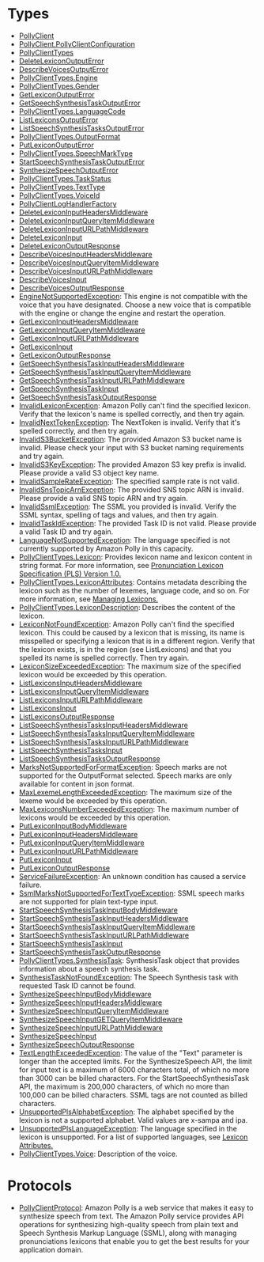 # Types

  - [PollyClient](/aws-sdk-swift/reference-md/0.x/AWSPolly/PollyClient)
  - [PollyClient.PollyClientConfiguration](/aws-sdk-swift/reference-md/0.x/AWSPolly/PollyClient_PollyClientConfiguration)
  - [PollyClientTypes](/aws-sdk-swift/reference-md/0.x/AWSPolly/PollyClientTypes)
  - [DeleteLexiconOutputError](/aws-sdk-swift/reference-md/0.x/AWSPolly/DeleteLexiconOutputError)
  - [DescribeVoicesOutputError](/aws-sdk-swift/reference-md/0.x/AWSPolly/DescribeVoicesOutputError)
  - [PollyClientTypes.Engine](/aws-sdk-swift/reference-md/0.x/AWSPolly/PollyClientTypes_Engine)
  - [PollyClientTypes.Gender](/aws-sdk-swift/reference-md/0.x/AWSPolly/PollyClientTypes_Gender)
  - [GetLexiconOutputError](/aws-sdk-swift/reference-md/0.x/AWSPolly/GetLexiconOutputError)
  - [GetSpeechSynthesisTaskOutputError](/aws-sdk-swift/reference-md/0.x/AWSPolly/GetSpeechSynthesisTaskOutputError)
  - [PollyClientTypes.LanguageCode](/aws-sdk-swift/reference-md/0.x/AWSPolly/PollyClientTypes_LanguageCode)
  - [ListLexiconsOutputError](/aws-sdk-swift/reference-md/0.x/AWSPolly/ListLexiconsOutputError)
  - [ListSpeechSynthesisTasksOutputError](/aws-sdk-swift/reference-md/0.x/AWSPolly/ListSpeechSynthesisTasksOutputError)
  - [PollyClientTypes.OutputFormat](/aws-sdk-swift/reference-md/0.x/AWSPolly/PollyClientTypes_OutputFormat)
  - [PutLexiconOutputError](/aws-sdk-swift/reference-md/0.x/AWSPolly/PutLexiconOutputError)
  - [PollyClientTypes.SpeechMarkType](/aws-sdk-swift/reference-md/0.x/AWSPolly/PollyClientTypes_SpeechMarkType)
  - [StartSpeechSynthesisTaskOutputError](/aws-sdk-swift/reference-md/0.x/AWSPolly/StartSpeechSynthesisTaskOutputError)
  - [SynthesizeSpeechOutputError](/aws-sdk-swift/reference-md/0.x/AWSPolly/SynthesizeSpeechOutputError)
  - [PollyClientTypes.TaskStatus](/aws-sdk-swift/reference-md/0.x/AWSPolly/PollyClientTypes_TaskStatus)
  - [PollyClientTypes.TextType](/aws-sdk-swift/reference-md/0.x/AWSPolly/PollyClientTypes_TextType)
  - [PollyClientTypes.VoiceId](/aws-sdk-swift/reference-md/0.x/AWSPolly/PollyClientTypes_VoiceId)
  - [PollyClientLogHandlerFactory](/aws-sdk-swift/reference-md/0.x/AWSPolly/PollyClientLogHandlerFactory)
  - [DeleteLexiconInputHeadersMiddleware](/aws-sdk-swift/reference-md/0.x/AWSPolly/DeleteLexiconInputHeadersMiddleware)
  - [DeleteLexiconInputQueryItemMiddleware](/aws-sdk-swift/reference-md/0.x/AWSPolly/DeleteLexiconInputQueryItemMiddleware)
  - [DeleteLexiconInputURLPathMiddleware](/aws-sdk-swift/reference-md/0.x/AWSPolly/DeleteLexiconInputURLPathMiddleware)
  - [DeleteLexiconInput](/aws-sdk-swift/reference-md/0.x/AWSPolly/DeleteLexiconInput)
  - [DeleteLexiconOutputResponse](/aws-sdk-swift/reference-md/0.x/AWSPolly/DeleteLexiconOutputResponse)
  - [DescribeVoicesInputHeadersMiddleware](/aws-sdk-swift/reference-md/0.x/AWSPolly/DescribeVoicesInputHeadersMiddleware)
  - [DescribeVoicesInputQueryItemMiddleware](/aws-sdk-swift/reference-md/0.x/AWSPolly/DescribeVoicesInputQueryItemMiddleware)
  - [DescribeVoicesInputURLPathMiddleware](/aws-sdk-swift/reference-md/0.x/AWSPolly/DescribeVoicesInputURLPathMiddleware)
  - [DescribeVoicesInput](/aws-sdk-swift/reference-md/0.x/AWSPolly/DescribeVoicesInput)
  - [DescribeVoicesOutputResponse](/aws-sdk-swift/reference-md/0.x/AWSPolly/DescribeVoicesOutputResponse)
  - [EngineNotSupportedException](/aws-sdk-swift/reference-md/0.x/AWSPolly/EngineNotSupportedException):
    This engine is not compatible with the voice that you have designated.
    Choose a new voice that is compatible with the engine or change the engine
    and restart the operation.
  - [GetLexiconInputHeadersMiddleware](/aws-sdk-swift/reference-md/0.x/AWSPolly/GetLexiconInputHeadersMiddleware)
  - [GetLexiconInputQueryItemMiddleware](/aws-sdk-swift/reference-md/0.x/AWSPolly/GetLexiconInputQueryItemMiddleware)
  - [GetLexiconInputURLPathMiddleware](/aws-sdk-swift/reference-md/0.x/AWSPolly/GetLexiconInputURLPathMiddleware)
  - [GetLexiconInput](/aws-sdk-swift/reference-md/0.x/AWSPolly/GetLexiconInput)
  - [GetLexiconOutputResponse](/aws-sdk-swift/reference-md/0.x/AWSPolly/GetLexiconOutputResponse)
  - [GetSpeechSynthesisTaskInputHeadersMiddleware](/aws-sdk-swift/reference-md/0.x/AWSPolly/GetSpeechSynthesisTaskInputHeadersMiddleware)
  - [GetSpeechSynthesisTaskInputQueryItemMiddleware](/aws-sdk-swift/reference-md/0.x/AWSPolly/GetSpeechSynthesisTaskInputQueryItemMiddleware)
  - [GetSpeechSynthesisTaskInputURLPathMiddleware](/aws-sdk-swift/reference-md/0.x/AWSPolly/GetSpeechSynthesisTaskInputURLPathMiddleware)
  - [GetSpeechSynthesisTaskInput](/aws-sdk-swift/reference-md/0.x/AWSPolly/GetSpeechSynthesisTaskInput)
  - [GetSpeechSynthesisTaskOutputResponse](/aws-sdk-swift/reference-md/0.x/AWSPolly/GetSpeechSynthesisTaskOutputResponse)
  - [InvalidLexiconException](/aws-sdk-swift/reference-md/0.x/AWSPolly/InvalidLexiconException):
    Amazon Polly can't find the specified lexicon. Verify that the lexicon's
    name is spelled correctly, and then try again.
  - [InvalidNextTokenException](/aws-sdk-swift/reference-md/0.x/AWSPolly/InvalidNextTokenException):
    The NextToken is invalid. Verify that it's spelled correctly, and
    then try again.
  - [InvalidS3BucketException](/aws-sdk-swift/reference-md/0.x/AWSPolly/InvalidS3BucketException):
    The provided Amazon S3 bucket name is invalid. Please check your input
    with S3 bucket naming requirements and try again.
  - [InvalidS3KeyException](/aws-sdk-swift/reference-md/0.x/AWSPolly/InvalidS3KeyException):
    The provided Amazon S3 key prefix is invalid. Please provide a valid
    S3 object key name.
  - [InvalidSampleRateException](/aws-sdk-swift/reference-md/0.x/AWSPolly/InvalidSampleRateException):
    The specified sample rate is not valid.
  - [InvalidSnsTopicArnException](/aws-sdk-swift/reference-md/0.x/AWSPolly/InvalidSnsTopicArnException):
    The provided SNS topic ARN is invalid. Please provide a valid SNS
    topic ARN and try again.
  - [InvalidSsmlException](/aws-sdk-swift/reference-md/0.x/AWSPolly/InvalidSsmlException):
    The SSML you provided is invalid. Verify the SSML syntax, spelling
    of tags and values, and then try again.
  - [InvalidTaskIdException](/aws-sdk-swift/reference-md/0.x/AWSPolly/InvalidTaskIdException):
    The provided Task ID is not valid. Please provide a valid Task ID and
    try again.
  - [LanguageNotSupportedException](/aws-sdk-swift/reference-md/0.x/AWSPolly/LanguageNotSupportedException):
    The language specified is not currently supported by Amazon Polly in this
    capacity.
  - [PollyClientTypes.Lexicon](/aws-sdk-swift/reference-md/0.x/AWSPolly/PollyClientTypes_Lexicon):
    Provides lexicon name and lexicon content in string format. For
    more information, see <a href="https://www.w3.org/TR/pronunciation-lexicon/">Pronunciation Lexicon
    Specification (PLS) Version 1.0.
  - [PollyClientTypes.LexiconAttributes](/aws-sdk-swift/reference-md/0.x/AWSPolly/PollyClientTypes_LexiconAttributes):
    Contains metadata describing the lexicon such as the number of
    lexemes, language code, and so on. For more information, see <a href="https://docs.aws.amazon.com/polly/latest/dg/managing-lexicons.html">Managing Lexicons.
  - [PollyClientTypes.LexiconDescription](/aws-sdk-swift/reference-md/0.x/AWSPolly/PollyClientTypes_LexiconDescription):
    Describes the content of the lexicon.
  - [LexiconNotFoundException](/aws-sdk-swift/reference-md/0.x/AWSPolly/LexiconNotFoundException):
    Amazon Polly can't find the specified lexicon. This could be caused by a
    lexicon that is missing, its name is misspelled or specifying a lexicon
    that is in a different region.
    Verify that the lexicon exists, is in the region (see ListLexicons) and that you spelled its name is spelled
    correctly. Then try again.
  - [LexiconSizeExceededException](/aws-sdk-swift/reference-md/0.x/AWSPolly/LexiconSizeExceededException):
    The maximum size of the specified lexicon would be exceeded by this
    operation.
  - [ListLexiconsInputHeadersMiddleware](/aws-sdk-swift/reference-md/0.x/AWSPolly/ListLexiconsInputHeadersMiddleware)
  - [ListLexiconsInputQueryItemMiddleware](/aws-sdk-swift/reference-md/0.x/AWSPolly/ListLexiconsInputQueryItemMiddleware)
  - [ListLexiconsInputURLPathMiddleware](/aws-sdk-swift/reference-md/0.x/AWSPolly/ListLexiconsInputURLPathMiddleware)
  - [ListLexiconsInput](/aws-sdk-swift/reference-md/0.x/AWSPolly/ListLexiconsInput)
  - [ListLexiconsOutputResponse](/aws-sdk-swift/reference-md/0.x/AWSPolly/ListLexiconsOutputResponse)
  - [ListSpeechSynthesisTasksInputHeadersMiddleware](/aws-sdk-swift/reference-md/0.x/AWSPolly/ListSpeechSynthesisTasksInputHeadersMiddleware)
  - [ListSpeechSynthesisTasksInputQueryItemMiddleware](/aws-sdk-swift/reference-md/0.x/AWSPolly/ListSpeechSynthesisTasksInputQueryItemMiddleware)
  - [ListSpeechSynthesisTasksInputURLPathMiddleware](/aws-sdk-swift/reference-md/0.x/AWSPolly/ListSpeechSynthesisTasksInputURLPathMiddleware)
  - [ListSpeechSynthesisTasksInput](/aws-sdk-swift/reference-md/0.x/AWSPolly/ListSpeechSynthesisTasksInput)
  - [ListSpeechSynthesisTasksOutputResponse](/aws-sdk-swift/reference-md/0.x/AWSPolly/ListSpeechSynthesisTasksOutputResponse)
  - [MarksNotSupportedForFormatException](/aws-sdk-swift/reference-md/0.x/AWSPolly/MarksNotSupportedForFormatException):
    Speech marks are not supported for the OutputFormat
    selected. Speech marks are only available for content in json
    format.
  - [MaxLexemeLengthExceededException](/aws-sdk-swift/reference-md/0.x/AWSPolly/MaxLexemeLengthExceededException):
    The maximum size of the lexeme would be exceeded by this
    operation.
  - [MaxLexiconsNumberExceededException](/aws-sdk-swift/reference-md/0.x/AWSPolly/MaxLexiconsNumberExceededException):
    The maximum number of lexicons would be exceeded by this
    operation.
  - [PutLexiconInputBodyMiddleware](/aws-sdk-swift/reference-md/0.x/AWSPolly/PutLexiconInputBodyMiddleware)
  - [PutLexiconInputHeadersMiddleware](/aws-sdk-swift/reference-md/0.x/AWSPolly/PutLexiconInputHeadersMiddleware)
  - [PutLexiconInputQueryItemMiddleware](/aws-sdk-swift/reference-md/0.x/AWSPolly/PutLexiconInputQueryItemMiddleware)
  - [PutLexiconInputURLPathMiddleware](/aws-sdk-swift/reference-md/0.x/AWSPolly/PutLexiconInputURLPathMiddleware)
  - [PutLexiconInput](/aws-sdk-swift/reference-md/0.x/AWSPolly/PutLexiconInput)
  - [PutLexiconOutputResponse](/aws-sdk-swift/reference-md/0.x/AWSPolly/PutLexiconOutputResponse)
  - [ServiceFailureException](/aws-sdk-swift/reference-md/0.x/AWSPolly/ServiceFailureException):
    An unknown condition has caused a service failure.
  - [SsmlMarksNotSupportedForTextTypeException](/aws-sdk-swift/reference-md/0.x/AWSPolly/SsmlMarksNotSupportedForTextTypeException):
    SSML speech marks are not supported for plain text-type
    input.
  - [StartSpeechSynthesisTaskInputBodyMiddleware](/aws-sdk-swift/reference-md/0.x/AWSPolly/StartSpeechSynthesisTaskInputBodyMiddleware)
  - [StartSpeechSynthesisTaskInputHeadersMiddleware](/aws-sdk-swift/reference-md/0.x/AWSPolly/StartSpeechSynthesisTaskInputHeadersMiddleware)
  - [StartSpeechSynthesisTaskInputQueryItemMiddleware](/aws-sdk-swift/reference-md/0.x/AWSPolly/StartSpeechSynthesisTaskInputQueryItemMiddleware)
  - [StartSpeechSynthesisTaskInputURLPathMiddleware](/aws-sdk-swift/reference-md/0.x/AWSPolly/StartSpeechSynthesisTaskInputURLPathMiddleware)
  - [StartSpeechSynthesisTaskInput](/aws-sdk-swift/reference-md/0.x/AWSPolly/StartSpeechSynthesisTaskInput)
  - [StartSpeechSynthesisTaskOutputResponse](/aws-sdk-swift/reference-md/0.x/AWSPolly/StartSpeechSynthesisTaskOutputResponse)
  - [PollyClientTypes.SynthesisTask](/aws-sdk-swift/reference-md/0.x/AWSPolly/PollyClientTypes_SynthesisTask):
    SynthesisTask object that provides information about a speech
    synthesis task.
  - [SynthesisTaskNotFoundException](/aws-sdk-swift/reference-md/0.x/AWSPolly/SynthesisTaskNotFoundException):
    The Speech Synthesis task with requested Task ID cannot be
    found.
  - [SynthesizeSpeechInputBodyMiddleware](/aws-sdk-swift/reference-md/0.x/AWSPolly/SynthesizeSpeechInputBodyMiddleware)
  - [SynthesizeSpeechInputHeadersMiddleware](/aws-sdk-swift/reference-md/0.x/AWSPolly/SynthesizeSpeechInputHeadersMiddleware)
  - [SynthesizeSpeechInputQueryItemMiddleware](/aws-sdk-swift/reference-md/0.x/AWSPolly/SynthesizeSpeechInputQueryItemMiddleware)
  - [SynthesizeSpeechInputGETQueryItemMiddleware](/aws-sdk-swift/reference-md/0.x/AWSPolly/SynthesizeSpeechInputGETQueryItemMiddleware)
  - [SynthesizeSpeechInputURLPathMiddleware](/aws-sdk-swift/reference-md/0.x/AWSPolly/SynthesizeSpeechInputURLPathMiddleware)
  - [SynthesizeSpeechInput](/aws-sdk-swift/reference-md/0.x/AWSPolly/SynthesizeSpeechInput)
  - [SynthesizeSpeechOutputResponse](/aws-sdk-swift/reference-md/0.x/AWSPolly/SynthesizeSpeechOutputResponse)
  - [TextLengthExceededException](/aws-sdk-swift/reference-md/0.x/AWSPolly/TextLengthExceededException):
    The value of the "Text" parameter is longer than the accepted
    limits. For the SynthesizeSpeech API, the limit for input
    text is a maximum of 6000 characters total, of which no more than 3000 can
    be billed characters. For the StartSpeechSynthesisTask API,
    the maximum is 200,000 characters, of which no more than 100,000 can be
    billed characters. SSML tags are not counted as billed
    characters.
  - [UnsupportedPlsAlphabetException](/aws-sdk-swift/reference-md/0.x/AWSPolly/UnsupportedPlsAlphabetException):
    The alphabet specified by the lexicon is not a supported alphabet.
    Valid values are x-sampa and ipa.
  - [UnsupportedPlsLanguageException](/aws-sdk-swift/reference-md/0.x/AWSPolly/UnsupportedPlsLanguageException):
    The language specified in the lexicon is unsupported. For a list of
    supported languages, see <a href="https://docs.aws.amazon.com/polly/latest/dg/API_LexiconAttributes.html">Lexicon Attributes.
  - [PollyClientTypes.Voice](/aws-sdk-swift/reference-md/0.x/AWSPolly/PollyClientTypes_Voice):
    Description of the voice.

# Protocols

  - [PollyClientProtocol](/aws-sdk-swift/reference-md/0.x/AWSPolly/PollyClientProtocol):
    Amazon Polly is a web service that makes it easy to synthesize speech from
    text.
    The Amazon Polly service provides API operations for synthesizing
    high-quality speech from plain text and Speech Synthesis Markup Language
    (SSML), along with managing pronunciations lexicons that enable you to get
    the best results for your application domain.
